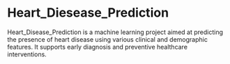 # Heart_Diesease_Prediction
Heart_Disease_Prediction is a machine learning project aimed at predicting the presence of heart disease using various clinical and demographic features. It supports early diagnosis and preventive healthcare interventions.
